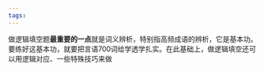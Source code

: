 ```yaml
---
tags: 
---
```


做逻辑填空题**最重要的一点**就是词义辨析，特别指高频成语的辨析，它是基本功。要练好这基本功，就要把言语700词给学透学扎实。在此基础上，做逻辑填空还可以用逻辑对应、一些特殊技巧来做